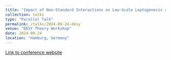 ```yaml
---
title: "Impact of Non-Standard Interactions on Low-Scale Leptogenesis and Neutrinoless Double Beta Decay"
collection: talks
type: "Parallel Talk"
permalink: /talks/2024-09-24-desy
venue: "DESY Theory Workshop"
date: 2024-09-24
location: "Hamburg, Germany"
---
```


[Link to conference website](https://indico.desy.de/event/43923/contributions/172612/)
